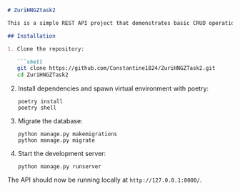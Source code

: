 ```markdown
# ZuriHNGZtask2

This is a simple REST API project that demonstrates basic CRUD operations with django rest framework

## Installation

1. Clone the repository:

   ```shell
   git clone https://github.com/Constantine1824/ZuriHNGZTask2.git
   cd ZuriHNGZTask2
   ```

2. Install dependencies and spawn virtual environment with poetry:

   ```shell
   poetry install
   poetry shell 
   ```


3. Migrate the database:

   ```shell
   python manage.py makemigrations
   python manage.py migrate
   ```


4. Start the development server:

   ```shell
   python manage.py runserver
   ```

The API should now be running locally at `http://127.0.0.1:8000/`.